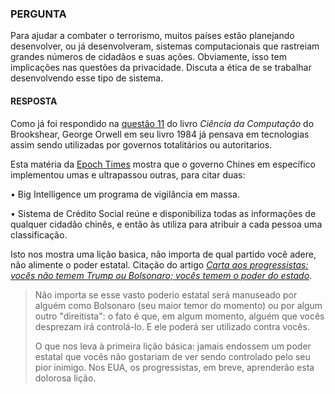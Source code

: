 ### PERGUNTA 

Para ajudar a combater o terrorismo, muitos países estão planejando desenvolver, ou já desenvolveram, sistemas computacionais que rastreiam grandes números de cidadãos e suas ações. Obviamente, isso tem implicações nas questões da privacidade. Discuta a ética de se trabalhar desenvolvendo esse tipo de sistema.

#### RESPOSTA

Como já foi respondido na [questão 11](https://github.com/Darlley/ExerciciosLivros/blob/master/tecnologia/cienciacomputacao1/capitulo0/ex11.md) do livro *Ciência da Computação* do Brookshear, George Orwell em seu livro 1984 já pensava em tecnologias assim sendo utilizadas por governos totalitários ou autoritarios. 

Esta matéria da [Epoch Times](https://m.epochtimes.com.br/6-programas-espionagem-chinesa-que-sao-piores-que-big-brother-orwell-1984/) mostra que o governo Chines em específico implementou umas e ultrapassou outras, para citar duas:

• Big Intelligence um programa de vigilância em massa.

• Sistema de Crédito Social reúne e disponibiliza todas as informações de qualquer cidadão chinês, e então às utiliza para atribuir a cada pessoa uma classificação.

Isto nos mostra uma lição basica, não importa de qual partido você adere, não alimente o poder estatal. Citação do artigo *[Carta aos progressistas: vocês não temem Trump ou Bolsonaro; vocês temem o poder do estado](https://www.mises.org.br/Article.aspx?id=2562)*.

> Não importa se esse vasto poderio estatal será manuseado por alguém como Bolsonaro (seu maior temor do momento) ou por algum outro "direitista": o fato é que, em algum momento, alguém que vocês desprezam irá controlá-lo. E ele poderá ser utilizado contra vocês.
>
> O que nos leva à primeira lição básica: jamais endossem um poder estatal que vocês não gostariam de ver sendo controlado pelo seu pior inimigo. Nos EUA, os progressistas, em breve, aprenderão esta dolorosa lição.
